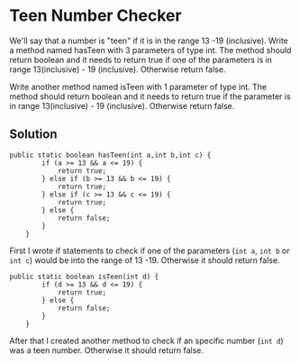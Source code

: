 # Teen Number Checker

We'll say that a number is "teen" if it is in the range 13 -19 (inclusive).
Write a method named hasTeen with 3 parameters of type int.
The method should return boolean and it needs to return true if one of the parameters is in range 13(inclusive) - 19 (inclusive). Otherwise return false.

Write another method named isTeen with 1 parameter of type int.
The method should return boolean and it needs to return true if the parameter is in range 13(inclusive) - 19 (inclusive). Otherwise return false.

## Solution
```
public static boolean hasTeen(int a,int b,int c) {
        if (a >= 13 && a <= 19) {
            return true;
        } else if (b >= 13 && b <= 19) {
            return true;
        } else if (c >= 13 && c <= 19) {
            return true;
        } else {
            return false;
        }
    }
```

First I wrote if statements to check if one of the parameters (`int a`, `int b` or `int c`) would be into the range of 13 -19. Otherwise it should return false.
```
public static boolean isTeen(int d) {
        if (d >= 13 && d <= 19) {
            return true;
        } else {
            return false;
        }
    }
```
After that I created another method to check if an specific number (`int d`) was a teen number. Otherwise it should return false.
